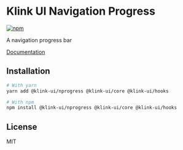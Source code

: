 # Klink UI Navigation Progress

[![npm](https://img.shields.io/npm/dm/@klink-ui/nprogress)](https://www.npmjs.com/package/@klink-ui/nprogress)

A navigation progress bar

[Documentation](https://klink-ui.dev/)

## Installation

```bash
# With yarn
yarn add @klink-ui/nprogress @klink-ui/core @klink-ui/hooks

# With npm
npm install @klink-ui/nprogress @klink-ui/core @klink-ui/hooks
```

## License

MIT
